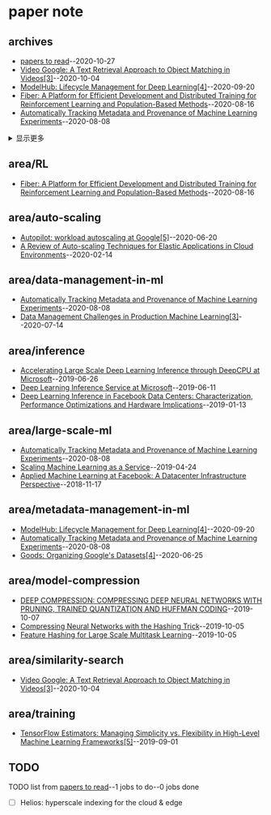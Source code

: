 # paper note
## archives
- [papers to read](https://github.com/egolearner/paper-note/issues/18)--2020-10-27
- [Video Google: A Text Retrieval Approach to Object Matching in Videos[3]](https://github.com/egolearner/paper-note/issues/17)--2020-10-04
- [ModelHub: Lifecycle Management for Deep Learning[4]](https://github.com/egolearner/paper-note/issues/16)--2020-09-20
- [Fiber: A Platform for Efficient Development and Distributed Training for Reinforcement Learning and Population-Based Methods](https://github.com/egolearner/paper-note/issues/15)--2020-08-16
- [Automatically Tracking Metadata and Provenance of Machine Learning Experiments](https://github.com/egolearner/paper-note/issues/14)--2020-08-08
<details><summary>显示更多</summary>

- [Data Management Challenges in Production Machine Learning[3]](https://github.com/egolearner/paper-note/issues/13)--2020-07-14
- [Goods: Organizing Google's Datasets[4]](https://github.com/egolearner/paper-note/issues/12)--2020-06-25
- [Autopilot: workload autoscaling at Google[5]](https://github.com/egolearner/paper-note/issues/11)--2020-06-20
- [A Review of Auto-scaling Techniques for Elastic Applications in Cloud Environments](https://github.com/egolearner/paper-note/issues/10)--2020-02-14
- [DEEP COMPRESSION: COMPRESSING DEEP NEURAL NETWORKS WITH PRUNING, TRAINED QUANTIZATION AND HUFFMAN CODING](https://github.com/egolearner/paper-note/issues/9)--2019-10-07
- [Compressing Neural Networks with the Hashing Trick](https://github.com/egolearner/paper-note/issues/8)--2019-10-05
- [Feature Hashing for Large Scale Multitask Learning](https://github.com/egolearner/paper-note/issues/7)--2019-10-05
- [TensorFlow Estimators: Managing Simplicity vs. Flexibility in High-Level Machine Learning Frameworks[5]](https://github.com/egolearner/paper-note/issues/6)--2019-09-01
- [Accelerating Large Scale Deep Learning Inference through DeepCPU at Microsoft](https://github.com/egolearner/paper-note/issues/5)--2019-06-26
- [Deep Learning Inference Service at Microsoft](https://github.com/egolearner/paper-note/issues/4)--2019-06-11
- [Scaling Machine Learning as a Service](https://github.com/egolearner/paper-note/issues/3)--2019-04-24
- [Deep Learning Inference in Facebook Data Centers: Characterization, Performance Optimizations and Hardware Implications](https://github.com/egolearner/paper-note/issues/2)--2019-01-13
- [Applied Machine Learning at Facebook: A Datacenter Infrastructure Perspective](https://github.com/egolearner/paper-note/issues/1)--2018-11-17
</details>

## area/RL
- [Fiber: A Platform for Efficient Development and Distributed Training for Reinforcement Learning and Population-Based Methods](https://github.com/egolearner/paper-note/issues/15)--2020-08-16
## area/auto-scaling
- [Autopilot: workload autoscaling at Google[5]](https://github.com/egolearner/paper-note/issues/11)--2020-06-20
- [A Review of Auto-scaling Techniques for Elastic Applications in Cloud Environments](https://github.com/egolearner/paper-note/issues/10)--2020-02-14
## area/data-management-in-ml
- [Automatically Tracking Metadata and Provenance of Machine Learning Experiments](https://github.com/egolearner/paper-note/issues/14)--2020-08-08
- [Data Management Challenges in Production Machine Learning[3]](https://github.com/egolearner/paper-note/issues/13)--2020-07-14
## area/inference
- [Accelerating Large Scale Deep Learning Inference through DeepCPU at Microsoft](https://github.com/egolearner/paper-note/issues/5)--2019-06-26
- [Deep Learning Inference Service at Microsoft](https://github.com/egolearner/paper-note/issues/4)--2019-06-11
- [Deep Learning Inference in Facebook Data Centers: Characterization, Performance Optimizations and Hardware Implications](https://github.com/egolearner/paper-note/issues/2)--2019-01-13
## area/large-scale-ml
- [Automatically Tracking Metadata and Provenance of Machine Learning Experiments](https://github.com/egolearner/paper-note/issues/14)--2020-08-08
- [Scaling Machine Learning as a Service](https://github.com/egolearner/paper-note/issues/3)--2019-04-24
- [Applied Machine Learning at Facebook: A Datacenter Infrastructure Perspective](https://github.com/egolearner/paper-note/issues/1)--2018-11-17
## area/metadata-management-in-ml
- [ModelHub: Lifecycle Management for Deep Learning[4]](https://github.com/egolearner/paper-note/issues/16)--2020-09-20
- [Automatically Tracking Metadata and Provenance of Machine Learning Experiments](https://github.com/egolearner/paper-note/issues/14)--2020-08-08
- [Goods: Organizing Google's Datasets[4]](https://github.com/egolearner/paper-note/issues/12)--2020-06-25
## area/model-compression
- [DEEP COMPRESSION: COMPRESSING DEEP NEURAL NETWORKS WITH PRUNING, TRAINED QUANTIZATION AND HUFFMAN CODING](https://github.com/egolearner/paper-note/issues/9)--2019-10-07
- [Compressing Neural Networks with the Hashing Trick](https://github.com/egolearner/paper-note/issues/8)--2019-10-05
- [Feature Hashing for Large Scale Multitask Learning](https://github.com/egolearner/paper-note/issues/7)--2019-10-05
## area/similarity-search
- [Video Google: A Text Retrieval Approach to Object Matching in Videos[3]](https://github.com/egolearner/paper-note/issues/17)--2020-10-04
## area/training
- [TensorFlow Estimators: Managing Simplicity vs. Flexibility in High-Level Machine Learning Frameworks[5]](https://github.com/egolearner/paper-note/issues/6)--2019-09-01
## TODO
TODO list from [papers to read](https://github.com/egolearner/paper-note/issues/18)--1 jobs to do--0 jobs done
- [ ] Helios: hyperscale indexing for the cloud & edge


